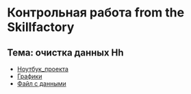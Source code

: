 # Контрольная работа from the Skillfactory

## Тема: очистка данных Hh

* [Ноутбук_проекта](https://github.com/Yuri-VN/DataCleaningHH/blob/main/project_1_Pandas/Hh/Project-1._%D0%9D%D0%BE%D1%83%D1%82%D0%B1%D1%83%D0%BA-%D1%88%D0%B0%D0%B1%D0%BB%D0%BE%D0%BD.ipynb)
* [Графики](https://github.com/Yuri-VN/DataCleaningHH/tree/main/project_1_Pandas/Hh/charts)
* [Файл с данными](https://drive.google.com/file/d/1IhCJBqtL6TxpoEzVLzMQpYWiGv-m1IQa/view?usp=drive_link)